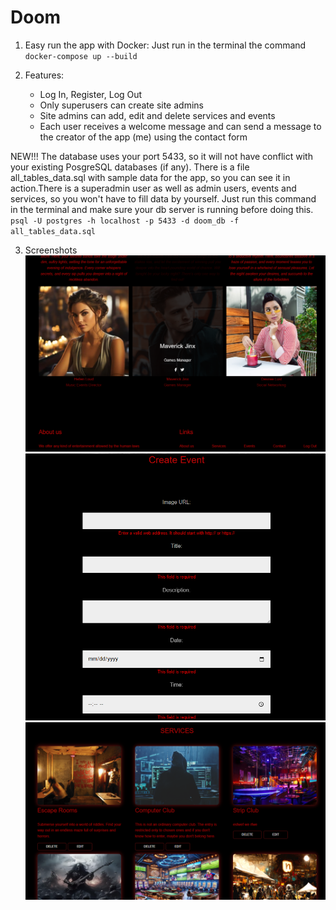 # Doom
1. Easy run the app with Docker:
    Just run in the terminal the command `docker-compose up --build`    

2. Features:
    - Log In, Register, Log Out
    - Only superusers can create site admins
    - Site admins can add, edit and delete services and events
    - Each user receives a welcome message and can send a message to the creator of the app (me) using the contact form

NEW!!!
The database uses your port 5433, so it will not have conflict with your existing PosgreSQL databases (if any).
There is a file all_tables_data.sql with sample data for the app, so you can see it in action.There is a superadmin user as well as admin users, events and services, so you won't have to fill data by yourself. Just run this command in the terminal and make sure your db server is running before doing this.
`psql -U postgres -h localhost -p 5433 -d doom_db -f all_tables_data.sql`

3. Screenshots
![alt text](image.png)
![alt text](image-1.png)
![alt text](image-2.png)